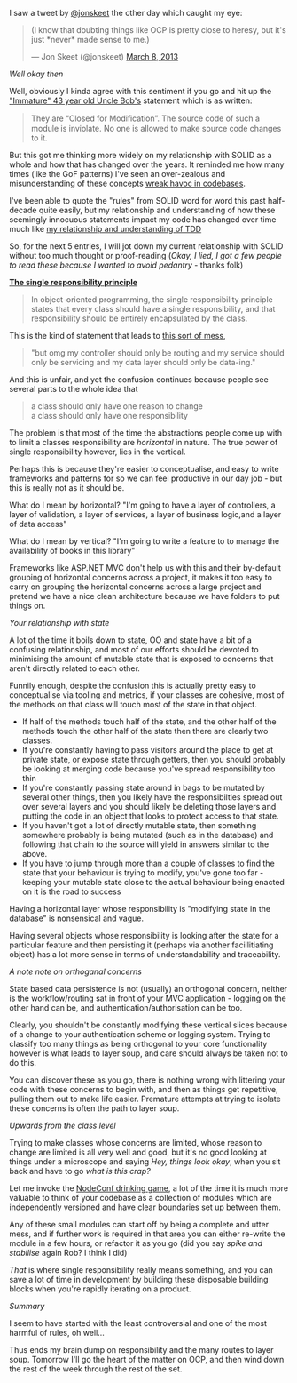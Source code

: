I saw a tweet by [@jonskeet](http://twitter.com/jonskeet) the other day which caught my eye:


  <blockquote class="twitter-tweet"><p>(I know that doubting things like OCP is pretty close to heresy, but it's just *never* made sense to me.)</p>&mdash; Jon Skeet (@jonskeet) <a href="https://twitter.com/jonskeet/status/309911260701552640">March 8, 2013</a></blockquote>
  <script async src="//platform.twitter.com/widgets.js" charset="utf-8"></script>


*Well okay then*

Well, obviously I kinda agree with this sentiment if you go and hit up the ["Immature" 43 year old Uncle Bob's](http://blog.8thlight.com/uncle-bob/2013/03/08/AnOpenAndClosedCase.html) statement which is as written:

  <blockquote>
    They are “Closed for Modiﬁcation”. The source code of such a module is inviolate. No one is allowed to make source code changes to it.
  </blockquote>

But this got me thinking more widely on my relationship with SOLID as a whole and how that has changed over the years. It reminded me how many times (like the GoF patterns) I've seen an over-zealous and misunderstanding of these concepts [wreak havoc in codebases](/entries/the-fallacy-of-the-dreyfus-model-in-software-development.html).

I've been able to quote the "rules" from SOLID word for word this past half-decade quite easily, but my relationship and understanding of how these seemingly innocuous statements impact my code has changed over time much like [my relationship and understanding of TDD](/entries/uncle-bobs-viewpoint-considered-harmful.html)

So, for the next 5 entries, I will jot down my current relationship with SOLID without too much thought or proof-reading (*Okay, I lied, I got a few people to read these because I wanted to avoid pedantry* - thanks folk)

**[The single responsibility principle](http://en.wikipedia.org/wiki/Single_responsibility_principle)**

  <blockquote>
    In object-oriented programming, the single responsibility principle states that every class should have a single responsibility, and that responsibility should be entirely encapsulated by the class. 
  </blockquote>

This is the kind of statement that leads to [this sort of mess](http://ayende.com/blog/154177/limit-your-abstractions-so-what-is-the-whole-big-deal-about), 

  <blockquote>
    "but omg my controller should only be routing and my service should only be servicing and my data layer should only be data-ing."
  </blockquote>

And this is unfair, and yet the confusion continues because people see several parts to the whole idea that

  <blockquote>
    a class should only have one reason to change <br/>
    a  class should only have one responsibility
  </blockquote>

The problem is that most of the time the abstractions people come up with to limit a classes responsibility are *horizontal* in nature. The true power of single responsibility however, lies in the vertical.

Perhaps this is because they're easier to conceptualise, and easy to write frameworks and patterns for so we can feel productive in our day job - but this is really not as it should be.

What do I mean by horizontal? "I'm going to have a layer of controllers, a layer of validation, a layer of services, a layer of business logic,and a layer of data access"

What do I mean by vertical? "I'm going to write a feature to to manage the availability of books in this library"

Frameworks like ASP.NET MVC don't help us with this and their by-default grouping of horizontal concerns across a project, it makes it too easy to carry on grouping the horizontal concerns across a large project and pretend we have a nice clean architecture because we have folders to put things on.

*Your relationship with state*

A lot of the time it boils down to state, OO and state have a bit of a confusing relationship, and most of our efforts should be devoted to minimising the amount of mutable state that is exposed to concerns that aren't directly related to each other.

Funnily enough, despite the confusion this is actually pretty easy to conceptualise via tooling and metrics, if your classes are cohesive, most of the methods on that class will touch most of the state in that object. 

- If half of the methods touch half of the state, and the other half of the methods touch the other half of the state then there are clearly two classes.
- If you're constantly having to pass visitors around the place to get at private state, or expose state through getters, then you should probably be looking at merging code because you've spread responsibility too thin
- If you're constantly passing state around in bags to be mutated by several other things, then you likely have the responsibilties spread out over several layers and you should likely be deleting those layers and putting the code in an object that looks to protect access to that state.
- If you haven't got a lot of directly mutable state, then something somewhere probably is being mutated (such as in the database) and following that chain to the source will yield in answers similar to the above.
- If you have to jump through more than a couple of classes to find the state that your behaviour is trying to modify, you've gone too far - keeping your mutable state close to the actual behaviour being enacted on it is the road to success

Having a horizontal layer whose responsibility is "modifying state in the database" is nonsensical and vague.

Having several objects whose responsibility is looking after the state for a particular feature and then persisting it (perhaps via another facillitiating object) has a lot more sense in terms of understandability and traceability.

*A note note on orthoganal concerns*

State based data persistence is not (usually) an orthogonal concern, neither is the workflow/routing sat in front of your MVC application - logging on the other hand can be, and authentication/authorisation can be too. 

Clearly, you shouldn't be constantly modifying these vertical slices because of a change to your authentication scheme or logging system. Trying to classify too many things as being orthogonal to your core functionality however is what leads to layer soup, and care should always be taken not to do this.

You can discover these as you go, there is nothing wrong with littering your code with these concerns to begin with, and then as things get repetitive, pulling them out to make life easier. Premature attempts at trying to isolate these concerns is often the path to layer soup.
 

*Upwards from the class level*

Trying to make classes whose concerns are limited, whose reason to change are limited is all very well and good, but it's no good looking at things under a microscope and saying *Hey, things look okay*, when you sit back and have to go *what is this crap?* 

Let me invoke the [NodeConf drinking game](http://codeofrob.com/entries/lots-of-small-things.html), a lot of the time it is much more valuable to think of your codebase as a collection of modules which are independently versioned and have clear boundaries set up between them.

Any of these small modules can start off by being a complete and utter mess, and if further work is required in that area you can either re-write the module in a few hours, or refactor it as you go (did you say *spike and stabilise* again Rob? I think I did)

*That* is where single responsibility really means something, and you can save a lot of time in development by building these disposable building blocks when you're rapidly iterating on a product.


*Summary*

I seem to have started with the least controversial and one of the most harmful of rules, oh well...

Thus ends my brain dump on responsibility and the many routes to layer soup. Tomorrow I'll go the heart of the matter on OCP, and then wind down the rest of the week through the rest of the set.

